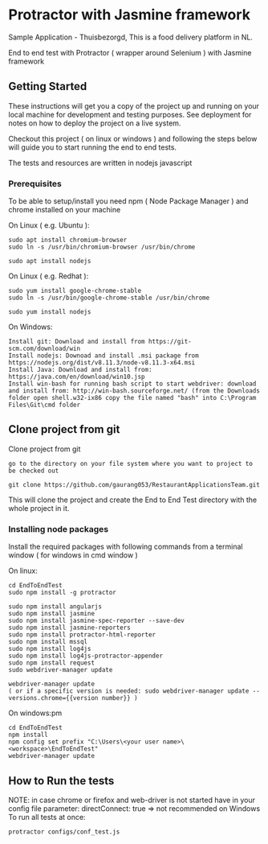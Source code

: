 # Protractor with Jasmine framework

Sample Application - Thuisbezorgd, This is a food delivery platform in NL. 

End to end test with Protractor ( wrapper around Selenium ) with Jasmine framework

## Getting Started

These instructions will get you a copy of the project up and running on your local machine for development and testing purposes. See deployment for notes on how to deploy the project on a live system.

Checkout this project ( on linux or windows ) and following the steps below will guide you to start running the end to end tests.

The tests and resources are written in nodejs javascript

### Prerequisites

To be able to setup/install you need npm ( Node Package Manager ) and chrome installed on your machine

On Linux ( e.g. Ubuntu ):
```
sudo apt install chromium-browser
sudo ln -s /usr/bin/chromium-browser /usr/bin/chrome

sudo apt install nodejs
```

On Linux ( e.g. Redhat ):
```
sudo yum install google-chrome-stable
sudo ln -s /usr/bin/google-chrome-stable /usr/bin/chrome

sudo yum install nodejs
```

On Windows:
```
Install git: Download and install from https://git-scm.com/download/win
Install nodejs: Downoad and install .msi package from https://nodejs.org/dist/v8.11.3/node-v8.11.3-x64.msi
Install Java: Download and install from: https://java.com/en/download/win10.jsp
Install win-bash for running bash script to start webdriver: download and install from: http://win-bash.sourceforge.net/ (from the Downloads folder open shell.w32-ix86 copy the file named "bash" into C:\Program Files\Git\cmd folder
```

## Clone project from git
Clone project from git
```
go to the directory on your file system where you want to project to be checked out

git clone https://github.com/gaurang053/RestaurantApplicationsTeam.git
```
This will clone the project and create the End to End Test directory with the whole project in it.

### Installing node packages

Install the required packages with following commands from a terminal window ( for windows in cmd window )

On linux:

```
cd EndToEndTest
sudo npm install -g protractor

sudo npm install angularjs
sudo npm install jasmine
sudo npm install jasmine-spec-reporter --save-dev
sudo npm install jasmine-reporters
sudo npm install protractor-html-reporter
sudo npm install mssql
sudo npm install log4js
sudo npm install log4js-protractor-appender
sudo npm install request
sudo webdriver-manager update

webdriver-manager update
( or if a specific version is needed: sudo webdriver-manager update --versions.chrome={{version number}} )
```

On windows:pm

```
cd EndToEndTest
npm install
npm config set prefix "C:\Users\<your user name>\<workspace>\EndToEndTest"
webdriver-manager update
```

## How to Run the tests

NOTE: in case chrome or firefox and web-driver is not started have in your config file parameter: directConnect: true => not recommended on Windows
To run all tests at once:

```
protractor configs/conf_test.js
```

